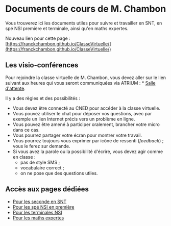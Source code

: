 # Documents de cours de M. Chambon

Vous trouverez ici les documents utiles pour suivre et travailler en SNT, en spé NSI première et terminale, ainsi qu'en maths expertes.

Nouveau lien pour cette page : [https://franckchambon.github.io/ClasseVirtuelle/](https://franckchambon.github.io/ClasseVirtuelle/)

## Les visio-conférences
Pour rejoindre la classe virtuelle de M. Chambon, vous devez aller sur le lien suivant aux heures qui vous seront communiquées via ATRIUM :
    * [Salle d'attente](https://classevirtuelle.cned.fr/professor/09cf08a5-24ff-462b-afee-faa32a60786f).

Il y a des règles et des possibilités :
+ Vous devez être connecté au CNED pour accéder à la classe virtuelle.
+ Vous pouvez utiliser le chat pour déposer vos questions, avec par exemple un lien Internet précis vers un problème en ligne.
+ Vous pouvez être amené à participer oralement, brancher votre micro dans ce cas.
+ Vous pourrez partager votre écran pour montrer votre travail.
+ Vous pourrez toujours vous exprimer par icône de ressenti (*feedback*) ; vous le ferez sur demande.
+ Si vous avez la parole ou la possibilité d'écrire, vous devez agir comme en classe :
    + pas de style SMS ;
    + vocabulaire correct ;
    + on ne pose que des questions utiles.


## Accès aux pages dédiées
* [Pour les seconde en SNT](SNT/snt-accueil.md)
* [Pour les spé NSI en première](NSI/nsi-accueil.md)
* [Pour les terminales NSI](Term_NSI/accueil.md)
* [Pour les maths expertes](https://franckchambon.github.io/matex/)


